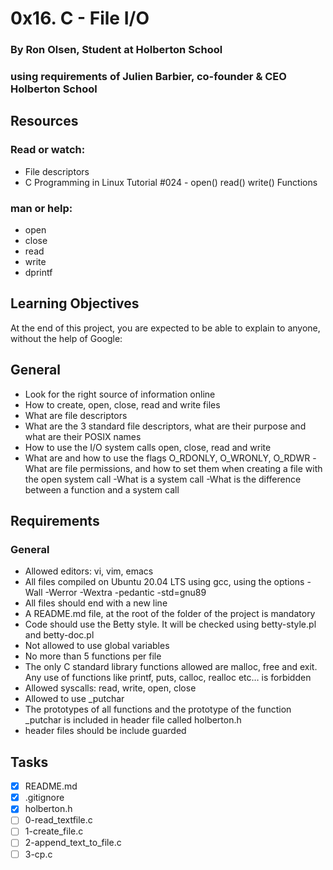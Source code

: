 # 0x16. C - File I/O
###  By Ron Olsen, Student at Holberton School
### using requirements of Julien Barbier, co-founder & CEO Holberton School
## Resources
### Read or watch:
- File descriptors
- C Programming in Linux Tutorial #024 - open() read() write() Functions
### man or help:
- open
- close
- read
- write
- dprintf
## Learning Objectives
At the end of this project, you are expected to be able to explain to anyone, without the help of Google:

## General
- Look for the right source of information online
- How to create, open, close, read and write files
- What are file descriptors
- What are the 3 standard file descriptors, what are their purpose and what are their POSIX names
- How to use the I/O system calls open, close, read and write
- What are and how to use the flags O\_RDONLY, O\_WRONLY, O\_RDWR
-What are file permissions, and how to set them when creating a file with the open system call
-What is a system call
-What is the difference between a function and a system call
## Requirements
### General
- Allowed editors: vi, vim, emacs
- All  files  compiled on Ubuntu 20.04 LTS using gcc, using the options -Wall -Werror -Wextra -pedantic -std=gnu89
- All  files should end with a new line
- A README.md file, at the root of the folder of the project is mandatory
- Code should use the Betty style. It will be checked using betty-style.pl and betty-doc.pl
- Not allowed to use global variables
- No more than 5 functions per file
- The only C standard library functions allowed are malloc, free and exit. Any use of functions like printf, puts, calloc, realloc etc… is forbidden
- Allowed syscalls: read, write, open, close
- Allowed to use _putchar
- The prototypes of all functions and the prototype of the function _putchar is included in header file called holberton.h
- header files should be include guarded
## Tasks
- [x] README.md
- [x] .gitignore
- [x] holberton.h
- [ ] 0-read\_textfile.c
- [ ] 1-create\_file.c
- [ ] 2-append\_text\_to\_file.c
- [ ] 3-cp.c
